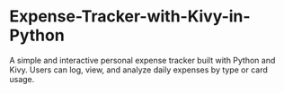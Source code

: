 # Expense-Tracker-with-Kivy-in-Python
A simple and interactive personal expense tracker built with Python and Kivy. Users can log, view, and analyze daily expenses by type or card usage.
